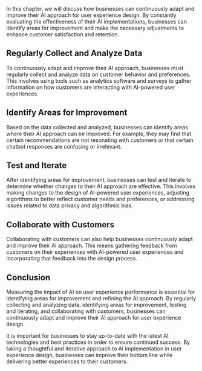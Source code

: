 

In this chapter, we will discuss how businesses can continuously adapt and improve their AI approach for user experience design. By constantly evaluating the effectiveness of their AI implementations, businesses can identify areas for improvement and make the necessary adjustments to enhance customer satisfaction and retention.

Regularly Collect and Analyze Data
----------------------------------

To continuously adapt and improve their AI approach, businesses must regularly collect and analyze data on customer behavior and preferences. This involves using tools such as analytics software and surveys to gather information on how customers are interacting with AI-powered user experiences.

Identify Areas for Improvement
------------------------------

Based on the data collected and analyzed, businesses can identify areas where their AI approach can be improved. For example, they may find that certain recommendations are not resonating with customers or that certain chatbot responses are confusing or irrelevant.

Test and Iterate
----------------

After identifying areas for improvement, businesses can test and iterate to determine whether changes to their AI approach are effective. This involves making changes to the design of AI-powered user experiences, adjusting algorithms to better reflect customer needs and preferences, or addressing issues related to data privacy and algorithmic bias.

Collaborate with Customers
--------------------------

Collaborating with customers can also help businesses continuously adapt and improve their AI approach. This means gathering feedback from customers on their experiences with AI-powered user experiences and incorporating that feedback into the design process.

Conclusion
----------

Measuring the impact of AI on user experience performance is essential for identifying areas for improvement and refining the AI approach. By regularly collecting and analyzing data, identifying areas for improvement, testing and iterating, and collaborating with customers, businesses can continuously adapt and improve their AI approach for user experience design.

It is important for businesses to stay up-to-date with the latest AI technologies and best practices in order to ensure continued success. By taking a thoughtful and iterative approach to AI implementation in user experience design, businesses can improve their bottom line while delivering better experiences to their customers.

